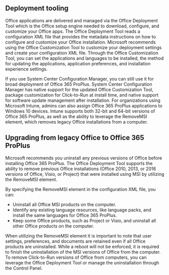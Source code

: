 ## Deployment tooling
Office applications are delivered and managed via the Office Deployment Tool which is the Office setup engine needed to download, configure, and customize your Office apps. The Office Deployment Tool reads a configuration XML file that provides the metadata instructions on how to configure and customize your Office installation. Microsoft recommends using the Office Customization Tool to customize your deployment settings and create your configuration XML file. Through the Office Customization Tool, you can set the applications and languages to be installed, the method for updating the applications,  application preferences, and installation experience settings.

If you use System Center Configuration Manager, you can still use it for broad deployment of Office 365 ProPlus. System Center Configuration Manager has native support for the updated Office Customization Tool, package customization for Click-to-Run at install time, and native support for software update management after installation. For organizations using Microsoft Intune, admins can also assign Office 365 ProPlus applications to Windows 10 devices. Intune supports both 32-bit and 64-bit versions of Office 365 ProPlus, as well as the ability to leverage the RemoveMSI element, which removes legacy Office installations from a computer.

## Upgrading from legacy Office to Office 365 ProPlus
Microsoft recommends you uninstall any previous versions of Office before installing Office 365 ProPlus. The Office Deployment Tool supports the ability to remove previous Office installations (Office 2010, 2013, or 2016 versions of Office, Visio, or Project) that were installed using MSI by utilizing the RemoveMSI element. 

By specifying the RemoveMSI element in the configuration XML file, you can:


- Uninstall all Office MSI products on the computer.
- Identify any existing language resources, like language packs, and install the same languages for Office 365 ProPlus.
- Keep some Office products, such as Project or Visio, and uninstall all other Office products on the computer.

When utilizing the RemoveMSI element it is important to note that user settings, preferences, and documents are retained even if all Office products are uninstalled. While a reboot will not be enforced, it is required to finish the uninstallation of the MSI versions of Office from the computer.  To remove Click-to-Run versions of Office from computers, you can leverage the Office Deployment Tool or manage the uninstallation through the Control Panel.
